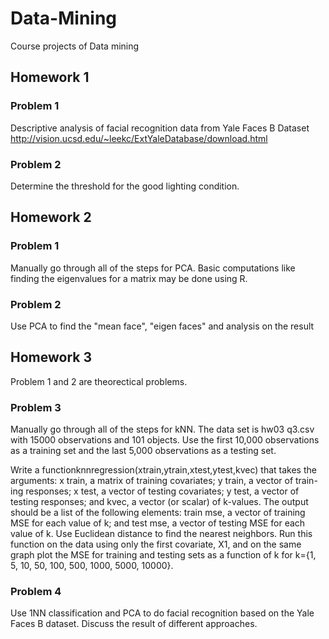 # Data-Mining
Course projects of Data mining

## Homework 1

### Problem 1 

Descriptive analysis of facial recognition data from Yale Faces B Dataset http://vision.ucsd.edu/~leekc/ExtYaleDatabase/download.html

### Problem 2 

Determine the threshold for the good lighting condition.

## Homework 2

### Problem 1 

Manually go through all of the steps for PCA. Basic computations like finding the eigenvalues for a matrix may be done using R.

### Problem 2

Use PCA to find the "mean face", "eigen faces" and analysis on the result

## Homework 3

Problem 1 and 2 are theorectical problems.

### Problem 3

Manually go through all of the steps for kNN. The data set is hw03 q3.csv with 15000 observations and 101 objects. Use the first 10,000 observations as a training set and the last 5,000 observations as a testing set.

Write a functionknnregression(xtrain,ytrain,xtest,ytest,kvec) that takes the arguments: x train, a matrix of training covariates; y train, a vector of train- ing responses; x test, a vector of testing covariates; y test, a vector of testing responses; and kvec, a vector (or scalar) of k-values. The output should be a list of the following elements: train mse, a vector of training MSE for each value of k; and test mse, a vector of testing MSE for each value of k. Use Euclidean distance to find the nearest neighbors. Run this function on the data using only the first covariate, X1, and on the same graph plot the MSE for training and testing sets as a function of k for k={1, 5, 10, 50, 100, 500, 1000, 5000, 10000}.

### Problem 4

Use 1NN classification and PCA to do facial recognition based on the Yale Faces B dataset. Discuss the result of different approaches.
